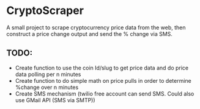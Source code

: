# CryptoScraper
A small project to scrape cryptocurrency price data from the web, then construct a price change output and send the % change via SMS.

## TODO:
- Create function to use the coin Id/slug to get price data and do price data polling per n minutes  
- Create function to do simple math on price pulls in order to determine %change over n minutes  
- Create SMS mechanism (twilio free account can send SMS. Could also use GMail API (SMS via SMTP))   
